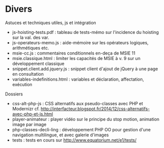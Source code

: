 Divers
========


Astuces et techniques utiles, js et intégration

* js-hoisting-tests.pdf : tableau de tests-mémo sur l'incidence du hoisting sur la val. des var.
* js-operateurs-memo.js : aide-mémoire sur les opérateurs logiques, arithmétiques etc.
* msie-cc.js : commentaires conditionnels en-deça de MSIE 11
* msie.classique.html : limiter les capacités de MSIE à v. 9 sur un développement classique
* snippet.client.add.jquery.js : snippet client d'ajout de jQuery à une page en consultation
* variables-indefinitions.html : variables et déclaration, affectation, exécution

Dossiers

* css-alt-php-js : CSS alternatifs aux pseudo-classes avec PHP et Modernizr cf. http://interfacteur.blogspot.fr/2014/12/css-alternatifs-avec-php-et-js.html
* player-animateur : player vidéo sur le principe du stop motion, animation image par image
* php-classes-decli-ling : développement PHP OO pour gestion d'une navigation multilingue, et avec galerie d'images
* tests : tests en cours sur http://www.equatorium.net/e1/tests/


